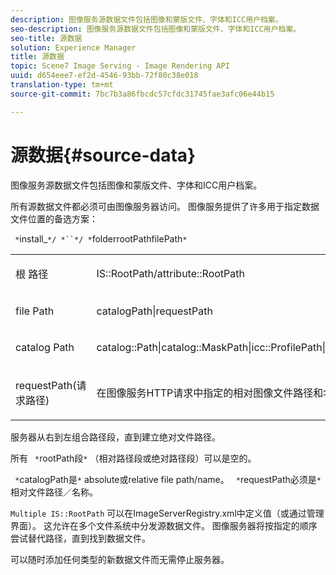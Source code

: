 ```yaml
---
description: 图像服务源数据文件包括图像和蒙版文件、字体和ICC用户档案。
seo-description: 图像服务源数据文件包括图像和蒙版文件、字体和ICC用户档案。
seo-title: 源数据
solution: Experience Manager
title: 源数据
topic: Scene7 Image Serving - Image Rendering API
uuid: d654eee7-ef2d-4546-93bb-72f80c38e018
translation-type: tm+mt
source-git-commit: 7bc7b3a86fbcdc57cfdc31745fae3afc06e44b15

---
```



# 源数据{#source-data}

图像服务源数据文件包括图像和蒙版文件、字体和ICC用户档案。

所有源数据文件都必须可由图像服务器访问。 图像服务提供了许多用于指定数据文件位置的备选方案：

` *`install_`*/ *``*/ *`folderrootPathfilePath`*`

<table id="simpletable_26686444C7EF46D6BC4C0490C8010BF9"> 
 <tr class="strow"> 
  <td class="stentry"> <p><span class="codeph"> 根 <span class="varname"> 路径</span></span> </p></td> 
  <td class="stentry"> <p><span class="codeph"> IS::RootPath/attribute::RootPath</span> </p></td> 
 </tr> 
 <tr class="strow"> 
  <td class="stentry"> <p><span class="codeph"> file <span class="varname"> Path </span></span> </p></td> 
  <td class="stentry"> <p><span class="codeph"> catalogPath|requestPath</span> </p></td> 
 </tr> 
 <tr class="strow"> 
  <td class="stentry"> <p><span class="codeph"> catalog <span class="varname"> Path</span></span> </p></td> 
  <td class="stentry"> <p><span class="codeph"> catalog::Path|catalog::MaskPath|icc::ProfilePath|font::FontPath|font::MetricsPath</span> </p></td> 
 </tr> 
 <tr class="strow"> 
  <td class="stentry"> <p><span class="codeph"> requestPath(请 <span class="varname"> 求路径)</span></span> </p></td> 
  <td class="stentry"> <p><span class="codeph"> 在图像服务HTTP请求中指定的相对图像文件路径和名称</span> </p></td> 
 </tr> 
</table>

服务器从右到左组合路径段，直到建立绝对文件路径。

所有 ` *`rootPath段`*` （相对路径段或绝对路径段）可以是空的。

` *`catalogPath是`*` absolute或relative file path/name。 ` *`requestPath必须是`*` 相对文件路径／名称。

`Multiple IS::RootPath` 可以在ImageServerRegistry.xml中定义值（或通过管理界面）。 这允许在多个文件系统中分发源数据文件。 图像服务器将按指定的顺序尝试替代路径，直到找到数据文件。

可以随时添加任何类型的新数据文件而无需停止服务器。
